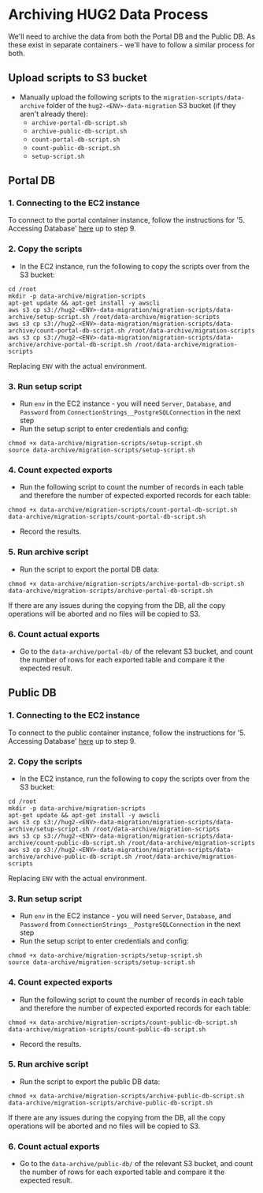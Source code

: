 # Archiving HUG2 Data Process

We'll need to archive the data from both the Portal DB and the Public DB. As these exist in separate containers - we'll have to follow a similar process for both.

## Upload scripts to S3 bucket
- Manually upload the following scripts to the `migration-scripts/data-archive` folder of the `hug2-<ENV>-data-migration` S3 bucket (if they aren't already there):
  - `archive-portal-db-script.sh`
  - `archive-public-db-script.sh`
  - `count-portal-db-script.sh`
  - `count-public-db-script.sh`
  - `setup-script.sh`

## Portal DB

### 1. Connecting to the EC2 instance
To connect to the portal container instance, follow the instructions for '5. Accessing Database' [here](https://softwiretech.atlassian.net/wiki/spaces/Support/pages/20606746709/DESNZ+HUG2+Common+Tasks#5.-Accessing-Database) up to step 9.

### 2. Copy the scripts
- In the EC2 instance, run the following to copy the scripts over from the S3 bucket:
```
cd /root
mkdir -p data-archive/migration-scripts
apt-get update && apt-get install -y awscli
aws s3 cp s3://hug2-<ENV>-data-migration/migration-scripts/data-archive/setup-script.sh /root/data-archive/migration-scripts
aws s3 cp s3://hug2-<ENV>-data-migration/migration-scripts/data-archive/count-portal-db-script.sh /root/data-archive/migration-scripts
aws s3 cp s3://hug2-<ENV>-data-migration/migration-scripts/data-archive/archive-portal-db-script.sh /root/data-archive/migration-scripts
```
Replacing `ENV` with the actual environment.

### 3. Run setup script
- Run `env` in the EC2 instance - you will need `Server`, `Database`, and `Password` from `ConnectionStrings__PostgreSQLConnection` in the next step
- Run the setup script to enter credentials and config:
```shell
chmod +x data-archive/migration-scripts/setup-script.sh
source data-archive/migration-scripts/setup-script.sh
```

### 4. Count expected exports
- Run the following script to count the number of records in each table and therefore the number of expected exported records for each table:
```shell
chmod +x data-archive/migration-scripts/count-portal-db-script.sh
data-archive/migration-scripts/count-portal-db-script.sh
```
- Record the results.

### 5. Run archive script
- Run the script to export the portal DB data:
```shell
chmod +x data-archive/migration-scripts/archive-portal-db-script.sh
data-archive/migration-scripts/archive-portal-db-script.sh
```

If there are any issues during the copying from the DB, all the copy operations will be aborted and no files will be copied to S3.

### 6. Count actual exports
- Go to the `data-archive/portal-db/` of the relevant S3 bucket, and count the number of rows for each exported table and compare it the expected result.

## Public DB

### 1. Connecting to the EC2 instance
To connect to the public container instance, follow the instructions for '5. Accessing Database' [here](https://softwiretech.atlassian.net/wiki/spaces/Support/pages/20606746709/DESNZ+HUG2+Common+Tasks#5.-Accessing-Database) up to step 9.

### 2. Copy the scripts
- In the EC2 instance, run the following to copy the scripts over from the S3 bucket:
```
cd /root
mkdir -p data-archive/migration-scripts
apt-get update && apt-get install -y awscli
aws s3 cp s3://hug2-<ENV>-data-migration/migration-scripts/data-archive/setup-script.sh /root/data-archive/migration-scripts
aws s3 cp s3://hug2-<ENV>-data-migration/migration-scripts/data-archive/count-public-db-script.sh /root/data-archive/migration-scripts
aws s3 cp s3://hug2-<ENV>-data-migration/migration-scripts/data-archive/archive-public-db-script.sh /root/data-archive/migration-scripts
```
Replacing `ENV` with the actual environment.

### 3. Run setup script
- Run `env` in the EC2 instance - you will need `Server`, `Database`, and `Password` from `ConnectionStrings__PostgreSQLConnection` in the next step
- Run the setup script to enter credentials and config:
```shell
chmod +x data-archive/migration-scripts/setup-script.sh
source data-archive/migration-scripts/setup-script.sh
```

### 4. Count expected exports
- Run the following script to count the number of records in each table and therefore the number of expected exported records for each table:
```shell
chmod +x data-archive/migration-scripts/count-public-db-script.sh
data-archive/migration-scripts/count-public-db-script.sh
```
- Record the results.

### 5. Run archive script
- Run the script to export the public DB data:
```shell
chmod +x data-archive/migration-scripts/archive-public-db-script.sh
data-archive/migration-scripts/archive-public-db-script.sh
```

If there are any issues during the copying from the DB, all the copy operations will be aborted and no files will be copied to S3.

### 6. Count actual exports
- Go to the `data-archive/public-db/` of the relevant S3 bucket, and count the number of rows for each exported table and compare it the expected result.